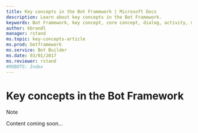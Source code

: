 ```yaml
---
title: Key concepts in the Bot Framework | Microsoft Docs
description: Learn about key concepts in the Bot Framework.
keywords: Bot Framework, key concept, core concept, dialog, activity, message, channel, connector
author: kbrandl
manager: rstand
ms.topic: key-concepts-article
ms.prod: botframework
ms.service: Bot Builder
ms.date: 03/01/2017
ms.reviewer: rstand
#ROBOTS: Index
---
```


# Key concepts in the Bot Framework

> [!NOTE]
> Content coming soon...